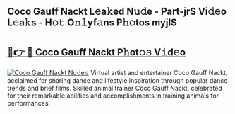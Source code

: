 ## Coco Gauff Nackt L𝚎a𝚔ed N𝚞𝚍e - Part-jrS Vi𝚍𝚎o L𝚎a𝚔s - H𝚘𝚝 O𝚗𝚕yf𝚊ns P𝚑𝚘tos myjIS

# <h2><a href="http://kf72cyb.oniu.top/?m=Coco+Gauff+Nackt">🔗👉 🔴 Coco Gauff Nackt P𝚑ot𝚘𝚜 V𝚒d𝚎o</a></h2>

[![Coco Gauff Nackt Nu𝚍e𝚜](https://i.imgur.com/0qMVB7G.gif)](http://kf72cyb.oniu.top/?m=Coco+Gauff+Nackt)
Virtual artist and entertainer Coco Gauff Nackt, acclaimed for sharing dance and lifestyle inspiration through popular dance trends and brief films. Skilled animal trainer Coco Gauff Nackt, celebrated for their remarkable abilities and accomplishments in training animals for performances.  
